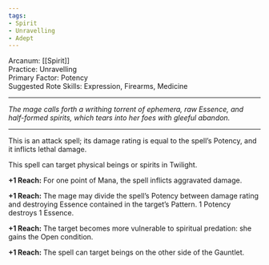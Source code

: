 ```yaml
---
tags:
- Spirit
- Unravelling
- Adept
---
```


Arcanum: [[Spirit]]\
Practice: Unravelling\
Primary Factor: Potency\
Suggested Rote Skills: Expression, Firearms, Medicine

---

_The mage calls forth a writhing torrent of ephemera, raw Essence, and half-formed spirits, which tears into her foes with gleeful abandon._

---

This is an attack spell; its damage rating is equal to the spell’s Potency, and it inflicts lethal damage. 

This spell can target physical beings or spirits in Twilight.

**+1 Reach:** For one point of Mana, the spell inflicts aggravated damage.

**+1 Reach:** The mage may divide the spell’s Potency between damage rating and destroying Essence contained in the target’s Pattern. 1 Potency destroys 1 Essence.

**+1 Reach:** The target becomes more vulnerable to spiritual predation: she gains the Open condition.

**+1 Reach:** The spell can target beings on the other side of the Gauntlet.